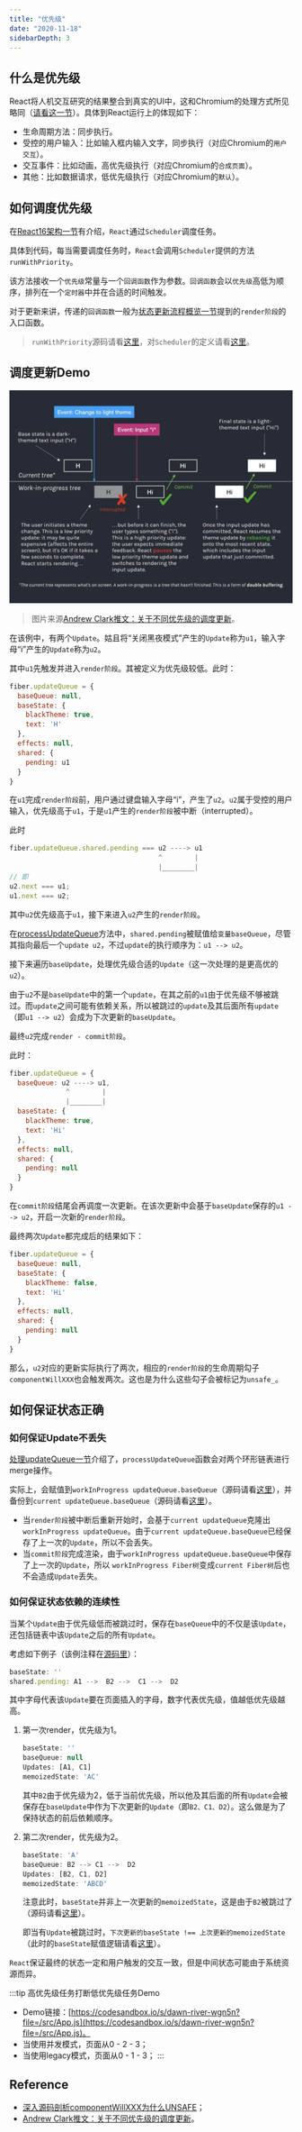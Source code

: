 ```yaml
---
title: "优先级"
date: "2020-11-18"
sidebarDepth: 3
---
```


## 什么是优先级

React将人机交互研究的结果整合到真实的UI中，这和Chromium的处理方式所见略同（[请看这一节](../../base/browser/06event-loop.html#chromium是如何解决队头阻塞的)）。具体到React运行上的体现如下：

- 生命周期方法：同步执行。
- 受控的用户输入：比如输入框内输入文字，同步执行（对应Chromium的`用户交互`）。
- 交互事件：比如动画，高优先级执行（对应Chromium的`合成页面`）。
- 其他：比如数据请求，低优先级执行（对应Chromium的`默认`）。

## 如何调度优先级

在[React16架构一节](./idea.html)有介绍，`React`通过`Scheduler`调度任务。

具体到代码，每当需要调度任务时，`React`会调用`Scheduler`提供的方法`runWithPriority`。

该方法接收一个`优先级`常量与一个`回调函数`作为参数。`回调函数`会以`优先级`高低为顺序，排列在一个`定时器`中并在合适的时间触发。

对于更新来讲，传递的`回调函数`一般为[状态更新流程概览一节](./state-overview.html#render阶段的开始)提到的`render阶段`的入口函数。

> `runWithPriority`源码请看[这里](https://github.com/facebook/react/blob/v16.13.1/packages/scheduler/src/Scheduler.js#L217)，对`Scheduler`的定义请看[这里](https://github.com/facebook/react/blob/v16.13.1/packages/scheduler/src/SchedulerPriorities.js)。

## 调度更新Demo

![react-schedule-updates](../../../.imgs/react-schedule-updates.jpeg)

> 图片来源[Andrew Clark推文：关于不同优先级的调度更新](https://twitter.com/acdlite/status/978412930973687808)。

在该例中，有两个`Update`。姑且将“关闭黑夜模式”产生的`Update`称为`u1`，输入字母“i”产生的`Update`称为`u2`。

其中`u1`先触发并进入`render阶段`。其被定义为优先级较低。此时：

```js
fiber.updateQueue = {
  baseQueue: null,
  baseState: {
    blackTheme: true,
    text: 'H'
  },
  effects: null,
  shared: {
    pending: u1
  }
}
```

在`u1`完成`render阶段`前，用户通过键盘输入字母“i”，产生了`u2`。`u2`属于受控的用户输入，优先级高于`u1`，于是`u1`产生的`render阶段`被中断（interrupted）。

此时

```js
fiber.updateQueue.shared.pending === u2 ----> u1
                                     ^        |
                                     |________|
// 即
u2.next === u1;
u1.next === u2;
```

其中`u2`优先级高于`u1`，接下来进入`u2`产生的`render阶段`。

在[processUpdateQueue]((https://github.com/facebook/react/blob/v16.13.1/packages/react-reconciler/src/ReactUpdateQueue.js#L335))方法中，`shared.pending`被赋值给`变量baseQueue`，尽管其指向最后一个`update u2`，不过`update`的执行顺序为：`u1 --> u2`。

接下来遍历`baseUpdate`，处理优先级合适的`Update`（这一次处理的是更高优的`u2`）。

由于`u2`不是`baseUpdate`中的第一个`update`，在其之前的`u1`由于优先级不够被跳过。而`update`之间可能有依赖关系，所以被跳过的`update`及其后面所有`update`（即`u1 --> u2`）会成为下次更新的`baseUpdate`。

最终`u2`完成`render - commit阶段`。

此时：

```js
fiber.updateQueue = {
  baseQueue: u2 ----> u1,
              ^        |
              |________|
  baseState: {
    blackTheme: true,
    text: 'Hi'
  },
  effects: null,
  shared: {
    pending: null
  }
}
```

在`commit阶段`结尾会再调度一次更新。在该次更新中会基于`baseUpdate`保存的`u1 --> u2`，开启一次新的`render阶段`。

最终两次`Update`都完成后的结果如下：

```js
fiber.updateQueue = {
  baseQueue: null,
  baseState: {
    blackTheme: false,
    text: 'Hi'
  },
  effects: null,
  shared: {
    pending: null
  }
}
```

那么，`u2`对应的更新实际执行了两次，相应的`render阶段`的生命周期勾子`componentWillXXX`也会触发两次。这也是为什么这些勾子会被标记为`unsafe_`。

## 如何保证状态正确

### 如何保证Update不丢失

[处理updateQueue一节](./update.html#updatequeue在render阶段工作流程)介绍了，`processUpdateQueue`函数会对两个环形链表进行merge操作。

实际上，会赋值到`workInProgress updateQueue.baseQueue`（源码请看[这里](https://github.com/facebook/react/blob/v16.13.1/packages/react-reconciler/src/ReactUpdateQueue.js#L362)），并备份到`current updateQueue.baseQueue`（源码请看[这里](https://github.com/facebook/react/blob/v16.13.1/packages/react-reconciler/src/ReactUpdateQueue.js#L370-L376)）。

- 当`render阶段`被中断后重新开始时，会基于`current updateQueue`克隆出`workInProgress updateQueue`。由于`current updateQueue.baseQueue`已经保存了上一次的`Update`，所以不会丢失。
- 当`commit阶段`完成渲染，由于`workInProgress updateQueue.baseQueue`中保存了上一次的`Update`，所以 `workInProgress Fiber树`变成`current Fiber树`后也不会造成`Update`丢失。

### 如何保证状态依赖的连续性

当某个`Update`由于优先级低而被跳过时，保存在`baseQueue`中的不仅是该`Update`，还包括链表中该`Update`之后的所有`Update`。

考虑如下例子（该例注释在[源码里](https://github.com/facebook/react/blob/v16.13.1/packages/react-reconciler/src/ReactUpdateQueue.js#L61)）：

```js
baseState: ''
shared.pending: A1 -->  B2 -->  C1 -->  D2
```

其中字母代表该`Update`要在页面插入的字母，数字代表优先级，值越低优先级越高。

1. 第一次render，优先级为1。

    ```js
    baseState: ''
    baseQueue: null
    Updates: [A1, C1]
    memoizedState: 'AC'
    ```

    其中`B2`由于优先级为2，低于当前优先级，所以他及其后面的所有`Update`会被保存在`baseUpdate`中作为下次更新的`Update`（即`B2、C1、D2`）。这么做是为了保持状态的前后依赖顺序。
2. 第二次render，优先级为2。

    ```js
    baseState: 'A'
    baseQueue: B2 --> C1 -->  D2
    Updates: [B2, C1, D2]
    memoizedState: 'ABCD'
    ```

    注意此时，`baseState`并非上一次更新的`memoizedState`，这是由于`B2`被跳过了（源码请看[这里](https://github.com/facebook/react/blob/v16.13.1/packages/react-reconciler/src/ReactUpdateQueue.js#L395)）。

    即当有`Update`被跳过时，`下次更新的baseState !== 上次更新的memoizedState`（此时的`baseState`赋值逻辑请看[这里](https://github.com/facebook/react/blob/v16.13.1/packages/react-reconciler/src/ReactUpdateQueue.js#L410)）。

`React`保证最终的状态一定和用户触发的交互一致，但是中间状态可能由于系统资源而异。

:::tip 高优先级任务打断低优先级任务Demo

- Demo链接：[https://codesandbox.io/s/dawn-river-wgn5n?file=/src/App.js](https://codesandbox.io/s/dawn-river-wgn5n?file=/src/App.js)。
- 当使用并发模式，页面从0 - 2 - 3；
- 当使用legacy模式，页面从0 - 1 - 3；
:::

## Reference

- [深入源码剖析componentWillXXX为什么UNSAFE](https://juejin.im/post/6847902224287285255)；
- [Andrew Clark推文：关于不同优先级的调度更新](https://twitter.com/acdlite/status/978412930973687808)。
